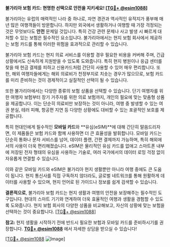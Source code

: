**불가리아 보험 카드: 현명한 선택으로 안전을 지키세요! [[TG💪+ @esim1088](https://t.me/s/esim1088)]**

불가리아는 유럽의 매력적인 나라 중 하나로, 자연 경관과 역사적인 유적지가 풍부해 매년 많은 여행객들이 방문합니다. 하지만 외국에서 생활하거나 여행할 때 가장 걱정되는 것은 무엇보다도 **안전** 문제일 것입니다. 특히 건강 관련 문제나 사고 발생 시 빠르게 대처할 수 있는 보험은 필수적인 요소입니다. 불가리아에서는 현지 보험 회사에서 제공하는 보험 카드를 통해 이러한 위험을 효과적으로 관리할 수 있습니다.

불가리아 보험 카드는 현지 의료 서비스를 이용할 경우 필요한 비용을 커버해 주며, 긴급 상황에서도 신속하게 지원받을 수 있도록 도와줍니다. 특히 현지 병원이나 응급 센터를 찾을 때 현금 결제를 피하고 신용카드처럼 간단히 사용할 수 있어 매우 편리합니다. 또한, 해외 여행자들에게는 해외 의료비가 천정부지로 치솟는 경우가 많으므로, 보험 카드를 미리 준비하는 것이 경제적이고 실질적인 선택이 될 수 있습니다.

또한 불가리아에서는 다양한 종류의 보험 상품을 선택할 수 있습니다. 단기 여행자를 위한 여행자 보험부터 장기 거주자를 위한 의료 보험까지, 개인의 필요에 맞는 맞춤형 상품을 제공합니다. 이는 단순히 의료비만 보장하는 것이 아니라, 여행 중 발생할 수 있는 여권 분실, 테러 피해, 항공편 지연 등 다양한 상황에도 대비할 수 있는 포괄적인 보호를 제공합니다.

특히 현대인에게 필수적인 **모바일 카드**와 **유심(eSIM)**에 대해 간단히 말씀드리자면, 이 제품들은 보험 카드와 함께 사용하면 더 큰 효율성을 발휘합니다. 모바일 카드는 단순히 통화나 문자 서비스를 넘어, 데이터 플랜, 간편 결제까지 가능하며, 특히 해외에서의 사용이 더욱 편리해졌습니다. eSIM은 물리적인 유심 카드를 없애고 스마트폰 내부에 저장된 전자 형태의 유심을 사용하는 기술로, 여러 국가에서의 데이터 로밍 걱정 없이 자유롭게 연결할 수 있습니다.

이와 같은 모바일 카드와 eSIM은 불가리아 현지 생활뿐만 아니라 여행 중에도 큰 도움이 됩니다. 현지 통신사를 직접 구독하지 않더라도, 글로벌 네트워크를 통해 원활하게 데이터를 사용할 수 있으며, 현지 언어로 된 가이드나 정보를 쉽게 검색할 수 있습니다.

**결론적으로**, 불가리아 보험 카드는 현지 생활과 여행의 안전을 보장해주는 필수적인 도구입니다. 현대의 스마트 기기와 연계하여 더욱 효율적인 여행과 생활을 경험할 수 있도록 도와줍니다. 현지 보험 회사의 다양한 상품을 비교해보고, 자신의 상황에 맞는 보험을 선택하는 것이 중요합니다. [[TG💪+ @esim1088](https://t.me/s/esim1088)]

**참고:** 현지 생활을 시작하기 전에 반드시 필요한 보험과 모바일 카드를 준비하시기를 권장합니다. **[TG💪+ @esim1088](https://t.me/s/esim1088)** 에서 자세한 상담을 받으실 수 있습니다! 

[[TG💪+ @esim1088](https://t.me/s/esim1088) ![Image](https://i.postimg.cc/Y0z9fWf4/image.png)]